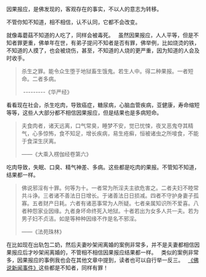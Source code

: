 因果报应，是佛发现的，客观存在的事实，不以人的意志为转移。

不管你知不知道，相不相信，认不认同，它都不会改变。

就像毒蘑菇不知道的人吃了，同样会被毒死。
&nbsp;
虽然因果报应，人人平等，但是不知者罪更重，佛单年在世，有弟子提问不知者是否有罪，佛举例，比如烧烫的铁，不知道的人摸了，也会被烧伤，甚至，不知道的人烧的更严重，因为知道的人会及时收手。

> 杀生之罪。能令众生堕于地狱畜生饿鬼。若生人中。得二种果报。一者短命。二者多病。
> 
>  ---------《华严经》

看看现在社会，杀生吃肉，导致癌症，糖尿病，心脑血管疾病，亚健康，寿命缩短等等，这些人大部分都不相信因果报应，但是结果也是多病短命。

> 夫食肉者，诸天远离，口气常臭，睡梦不安，觉已忧悚，夜叉恶鬼夺其精气，心多惊怖，食不知足，增长疾病，易生疮癣，恒被诸虫之所唼食，不能于食深生厌离。
> 
> ——《大乘入楞伽经卷第六》

吃肉导致，失眠、口臭、精气神差、多病。这些都是吃肉的果报。不管知不知道，结果都一样。

> 佛说邪淫有十罪。何等为十。一者常为所淫夫主欲危害之。二者夫妇不睦常共斗诤。三者诸不善法日日增长。于诸善法日日损减。四者不守护身妻子孤寡。五者财产日耗。六者有诸恶事常为人所疑。七者亲属知识所不爱喜。八者种怨家业因缘。九者身坏命终死入地狱。十者若出为女多人共一夫。若为男子妇不贞洁。如是等种种因缘不作是名不邪淫。
> 
> ——《法苑珠林》

在比如现在出轨包二奶，然后夫妻吵架闹离婚的案例非常多，并不是夫妻都相信因果报应后才吵架闹离婚的，不管相不相信因果报应结果都一样。
&nbsp;
类似的案例非常多，因果报应的事例我也会在其他文章中提到，读者也可以自行举一反三。
&nbsp;
[《佛说新闻事件》](https://www.kancloud.cn/luojiangtao/foshuoxinwen)这些都是不知者，同样有罪！